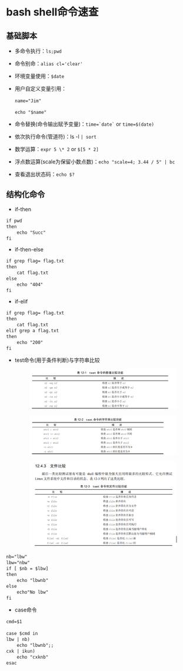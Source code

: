 # bash shell命令速查

## 基础脚本

* 多命令执行：`ls;pwd`
* 命令别命：`alias cl='clear'`
* 环境变量使用：`$date`
*   用户自定义变量引用：

    `name="Jim"`

    `echo "$name"`
* 命令替换(命令输出赋予变量)：`` time=`date` `` or `time=$(date)`
* 依次执行命令(管道符)：ls -l `| sort`
* 数学运算：`expr 5 \* 2` or `$[5 * 2]`
* 浮点数运算(scale为保留小数点数)：`echo "scale=4; 3.44 / 5" | bc`
* 查看退出状态码：`echo $?`

## 结构化命令

* if-then

```
if pwd
then
    echo "Succ"
fi
```

* if-then-else

```
if grep flag= flag.txt
then
    cat flag.txt
else
    echo "404"
fi
```

* if-elif

```
if grep flag= flag.txt
then
    cat flag.txt
elif grep a flag.txt
then
    echo "200"
fi
```

*   test命令(用于条件判断)与字符串比较



    <figure><img src="../.gitbook/assets/image (53).png" alt=""><figcaption></figcaption></figure>



    <figure><img src="../.gitbook/assets/image (50).png" alt=""><figcaption></figcaption></figure>



    <figure><img src="../.gitbook/assets/image (40).png" alt=""><figcaption></figcaption></figure>

```
nb="lbw"
lbw="nbw"
if [ $nb = $lbw]
then 
    echo "lbwnb"
else
    echo"No lbw"
fi
```

* case命令

```
cmd=$1

case $cmd in 
lbw | nb)
    echo "lbwnb";;
cxk | ikun)
    echo "cxknb"
esac
```

